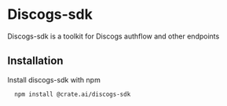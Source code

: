 
# Discogs-sdk
Discogs-sdk is a toolkit for Discogs authflow and other endpoints


## Installation

Install discogs-sdk with npm

```bash
  npm install @crate.ai/discogs-sdk
```
    